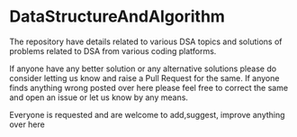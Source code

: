 # DataStructureAndAlgorithm
The repository have details related to various DSA topics and solutions of problems related to DSA from various coding platforms.

If anyone have any better solution or any alternative solutions please do consider letting us know and raise a Pull Request for the same.
If anyone finds anything wrong posted over here please feel free to correct the same and open an issue or let us know by any means.

Everyone is requested and are welcome to add,suggest, improve anything over here
